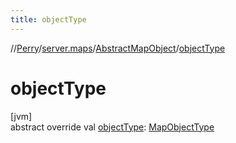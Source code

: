 ```yaml
---
title: objectType
---
```

//[Perry](../../../index.html)/[server.maps](../index.html)/[AbstractMapObject](index.html)/[objectType](object-type.html)



# objectType



[jvm]\
abstract override val [objectType](object-type.html): [MapObjectType](../-map-object-type/index.html)




